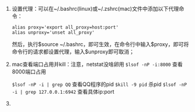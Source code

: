 1. 设置代理：可以在~/.bashrc(linux)或~/.zshrc(mac)文件中添加以下代理命令：

   ```shell
   alias proxy='export all_proxy=host:port'
   alias unproxy='unset all_proxy'
   ```

   然后，执行\$source ~/.bashrc，即可生效，在命令行中输入\$proxy，即可将命令行的请求都设置代理，输入\$unproxy即可取消；

2. mac查看端口占用并kill：注意，netstat没啥卵用
   `$lsof -nP -i:8000`  查看8000端口占用

   `$lsof -nP -i | grep QQ`   查看QQ程序的pid
   `$kill -9 pid`  杀pid
`$lsof -nP -i | grep 127.0.0.1:6942`  查看具体ip:port
   
3. 

